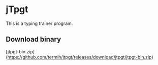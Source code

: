# jTpgt

This is a typing trainer program.

## Download binary
[jtpgt-bin.zip]
(https://github.com/termih/jtpgt/releases/download/jtpgt/jtpgt-bin.zip)
